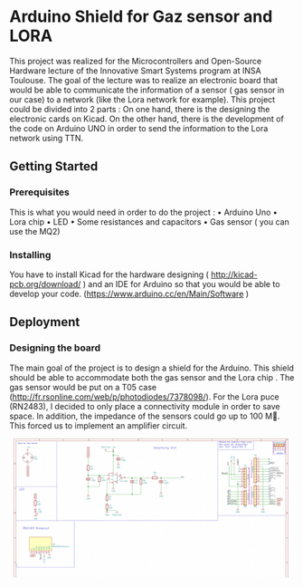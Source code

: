 # Arduino Shield for Gaz sensor and LORA
This project was realized for the Microcontrollers and Open-Source Hardware lecture of the Innovative Smart Systems program at INSA Toulouse. The goal of the lecture was to realize an electronic  board that would be able to communicate the information of a sensor ( gas sensor in our case) to a network (like the Lora network for example). 
	This project could be divided into 2 parts : On one hand, there  is the designing the electronic cards on Kicad. On the other hand, there is the development of the code on Arduino UNO in order to send the information to the Lora network using TTN.
## Getting Started
### Prerequisites
This is what you would need in order to do the project :
•	Arduino Uno
•	Lora chip
•	LED
•	Some resistances  and capacitors
•	Gas sensor ( you can use the MQ2)

### Installing
You have to install Kicad for the hardware designing ( http://kicad-pcb.org/download/ ) and an IDE for Arduino so that you would be able to develop your code. (https://www.arduino.cc/en/Main/Software )

## Deployment
### Designing the board
The main goal of the project is to design a shield for the Arduino. This shield should be able to accommodate both the gas sensor and the Lora chip . The gas sensor would be put on a T05 case (http://fr.rsonline.com/web/p/photodiodes/7378098/). For the Lora puce (RN2483), I decided to only place a connectivity module in order to save space.  In addition, the impedance of the sensors could go up to 100 M. This forced us to implement an amplifier circuit. 

![The Schematic](./pictures/GasSensor_schematic.PNG)

